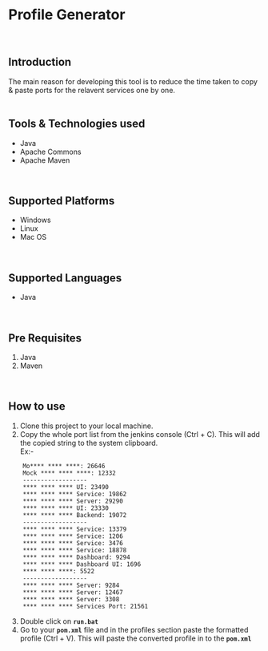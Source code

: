 # Profile Generator
<br />

## Introduction
The main reason for developing this tool is to reduce the time taken to copy & paste ports for the relavent services one by one.
<br /><br />

## Tools & Technologies used
- Java
- Apache Commons
- Apache Maven
<br />

## Supported Platforms
- Windows
- Linux
- Mac OS
<br />

## Supported Languages
- Java
<br />

## Pre Requisites
1. Java
2. Maven
<br />

## How to use
1) Clone this project to your local machine.
2) Copy the whole port list from the jenkins console (Ctrl + C). This will add the copied string to the system clipboard. \
Ex:- 
```
	Mo**** **** ****: 26646
	Mock **** **** ****: 12332
	------------------
	**** **** **** UI: 23490
	**** **** **** Service: 19862
	**** **** **** Server: 29290
	**** **** **** UI: 23330
	**** **** **** Backend: 19072
	------------------
	**** **** **** Service: 13379
	**** **** **** Service: 1206
	**** **** **** Service: 3476
	**** **** **** Service: 18878
	**** **** **** Dashboard: 9294
	**** **** **** Dashboard UI: 1696
	**** **** ****: 5522
	------------------
	**** **** **** Server: 9284
	**** **** **** Server: 12467
	**** **** **** Server: 3308
	**** **** **** Services Port: 21561
```
3) Double click on **`run.bat`**
4) Go to your **`pom.xml`** file and in the profiles section paste the formatted profile (Ctrl + V). This will paste the converted profile in to the **`pom.xml`**
<br />
